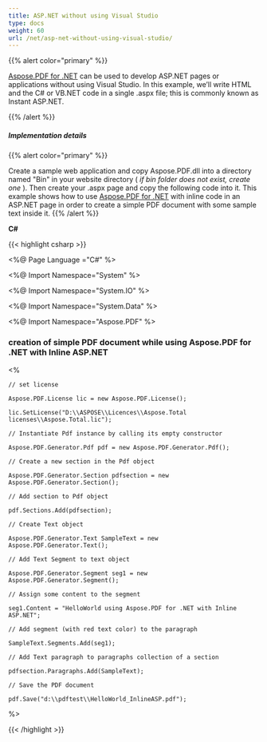 ```yaml
---
title: ASP.NET without using Visual Studio
type: docs
weight: 60
url: /net/asp-net-without-using-visual-studio/
---
```


{{% alert color="primary" %}} 

[Aspose.PDF for .NET](/pdf/net/) can be used to develop ASP.NET pages or applications without using Visual Studio. In this example, we’ll write HTML and the C# or VB.NET code in a single .aspx file; this is commonly known as Instant ASP.NET.

{{% /alert %}} 
##### **Implementation details**
{{% alert color="primary" %}} 

Create a sample web application and copy Aspose.PDF.dll into a directory named "Bin" in your website directory ( *if bin folder does not exist, create one* ). Then create your .aspx page and copy the following code into it. 
This example shows how to use [Aspose.PDF for .NET](/pdf/net/) with inline code in an ASP.NET page in order to create a simple PDF document with some sample text inside it.
{{% /alert %}} 

**C#**

{{< highlight csharp >}}

 <%@ Page Language ="C#" %>

<%@ Import Namespace="System" %>

<%@ Import Namespace="System.IO" %>

<%@ Import Namespace="System.Data" %>

<%@ Import Namespace="Aspose.PDF" %>

<html>

<head>

<title> using Aspose.PDF for .NET with Inline ASP.NET</title>

</head>

<body>

<h3>creation of simple PDF document while using Aspose.PDF for .NET with Inline ASP.NET</h3>

<%

    // set license

    Aspose.PDF.License lic = new Aspose.PDF.License();

    lic.SetLicense("D:\\ASPOSE\\Licences\\Aspose.Total licenses\\Aspose.Total.lic");

    // Instantiate Pdf instance by calling its empty constructor

    Aspose.PDF.Generator.Pdf pdf = new Aspose.PDF.Generator.Pdf();

    // Create a new section in the Pdf object

    Aspose.PDF.Generator.Section pdfsection = new Aspose.PDF.Generator.Section();

    // Add section to Pdf object

    pdf.Sections.Add(pdfsection);

    // Create Text object

    Aspose.PDF.Generator.Text SampleText = new Aspose.PDF.Generator.Text();

    // Add Text Segment to text object

    Aspose.PDF.Generator.Segment seg1 = new Aspose.PDF.Generator.Segment();

    // Assign some content to the segment

    seg1.Content = "HelloWorld using Aspose.PDF for .NET with Inline ASP.NET";

    // Add segment (with red text color) to the paragraph

    SampleText.Segments.Add(seg1);

    // Add Text paragraph to paragraphs collection of a section

    pdfsection.Paragraphs.Add(SampleText);

    // Save the PDF document

    pdf.Save("d:\\pdftest\\HelloWorld_InlineASP.pdf");

%>

</body>

</html>

{{< /highlight >}}
